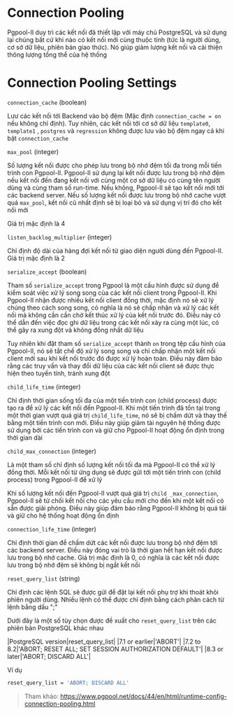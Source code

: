 # Connection Pooling

Pgpool-II duy trì các kết nối đã thiết lập với máy chủ PostgreSQL và sử dụng lại chúng bất cứ khi nào có kết nối mới cùng thuộc tính (tức là người dùng, cơ sở dữ liệu, phiên bản giao thức). Nó giúp giảm lượng kết nối và cải thiện thông lượng tổng thể của hệ thống

# Connection Pooling Settings

`connection_cache` (boolean)

Lưư các kết nối tới Backend vào bộ đệm (Mặc định `connection_cache = on` nếu không chỉ định). Tuy nhiên, các kết nối tới cơ sở dữ liệu `template0`, `template1` , `postgres` và `regression` không được lưu vào bộ đệm ngay cả khi bật `connection_cache`

`max_pool` (integer)

Số lượng kết nối được cho phép lưu trong bộ nhớ đệm tối đa trong mỗi tiến trình con Pgpool-II. Pgpool-II sử dụng lại kết nối được lưu trong bộ nhớ đệm nếu kết nối đến đang kết nối với cùng một cơ sở dữ liệu có cùng tên người dùng và cùng tham số run-time. Nếu không, Pgpool-II sẽ tạo kết nối mới tới các backend server. Nếu số lượng kết nối được lưu trong bộ nhớ cache vượt quá `max_pool`, kết nối cũ nhất định sẽ bị loại bỏ và sử dụng vị trí đó cho kết nối mới

Giá trị mặc định là 4

`listen_backlog_multiplier` (integer)

Chỉ định độ dài của hàng đợi kết nối từ giao diện người dùng đến Pgpool-II. Giá trị mặc định là 2

`serialize_accept` (boolean)

Tham số `serialize_accept` trong Pgpool là một cấu hình được sử dụng để kiểm soát việc xử lý song song của các kết nối client trong Pgpool-II. Khi Pgpool-II nhận được nhiều kết nối client đồng thời, mặc định nó sẽ xử lý chúng theo cách song song, có nghĩa là nó sẽ chấp nhận và xử lý các kết nối mà không cần cần chờ kết thúc xử lý của kết nối trước đó. Điều này có thể dẫn đến việc đọc ghi dữ liệu trong các kết nối xảy ra cùng một lúc, có thể gây ra xung đột và không đồng nhất dữ liệu

Tuy nhiên khi đặt tham số `serialize_accept` thành `on` trong tệp cấu hình của Pgpool-II, nó sẽ tắt chế độ xử lý song song và chỉ chấp nhận một kết nối client mới sau khi kết nối trước đó được xử lý hoàn toàn. Điều này đảm bảo rằng các truy vấn và thay đổi dữ liệu của các kết nối client sẽ được thực hiện theo tuyến tính, tránh xung đột

`child_life_time` (integer)

Chỉ định thời gian sống tối đa của một tiến trình con (child process) được tạo ra để xử lý các kết nối đến Pgpool-II. Khi một tiến trình đã tồn tại trong một thời gian vượt quá giá trị `child_life_time`, nó sẽ bị chấm dứt và thay thế bằng một tiến trình con mới. Điều này giúp giảm tài nguyên hệ thống được sử dụng bởi các tiến trình con và giữ cho Pgpool-II hoạt động ổn định trong thời gian dài

`child_max_connection` (integer)

Là một tham số chỉ định số lượng kết nối tối đa mà Pgpool-II có thể xử lý đồng thời. Mỗi kết nối từ ứng dụng sẽ được gửi tới một tiến trình con (child process) trong Pgpool-II để xử lý

Khi số lượng kết nối đến Pgpool-II vượt quá giá trị `child _max_connection`, Pgpool-II sẽ từ chối kết nối cho các yêu cầu mới cho đến khi một kết nối có sẵn được giải phóng. Điều này giúp đảm bảo rằng Pgpool-II không bị quá tải và giữ cho hệ thống hoạt động ổn định

`connection_life_time` (integer)

Chỉ định thời gian để chấm dứt các kết nối được lưu trong bộ nhớ đệm tới các backend server. Điều này đóng vai trò là thời gian hết hạn kết nối được lưu trong bộ nhớ cache. Giá trị mặc định là 0, có nghĩa là các kết nối được lưu trong bộ nhớ đệm sẽ không bị ngắt kết nối

`reset_query_list` (string)

Chỉ định các lệnh SQL sẽ được gửi để đặt lại kết nối phụ trợ khi thoát khỏi phiên người dùng. Nhiều lệnh có thể được chỉ định bằng cách phân cách từ lệnh bằng dấu ";"

Dưới đây là một số tùy chọn được đề xuất cho `reset_query_list` trên các phiên bản PostgreSQL khác nhau

|PostgreSQL version|reset_query_list|
|7.1 or earlier|'ABORT'|
|7.2 to 8.2|'ABORT; RESET ALL; SET SESSION AUTHORIZATION DEFAULT'|
|8.3 or later|'ABORT; DISCARD ALL'|

Ví dụ

```sh
reset_query_list = 'ABORT; DISCARD ALL'
```

> Tham khảo: https://www.pgpool.net/docs/44/en/html/runtime-config-connection-pooling.html
